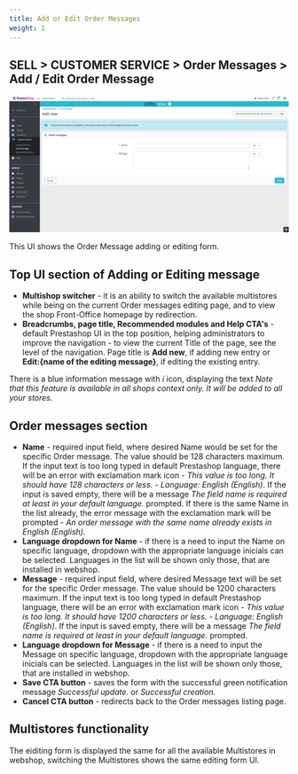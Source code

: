 ```yaml
---
title: Add or Edit Order Messages
weight: 1
---
```


## SELL > CUSTOMER SERVICE > Order Messages > Add / Edit Order Message

![Order Messages editing UI](static/img/add-edit-order-message.png)

This UI shows the Order Message adding or editing form.

## Top UI section of Adding or Editing message

- **Multishop switcher** - it is an ability to switch the available multistores while being on the current Order messages editing page, and to view the shop Front-Office homepage by redirection.
- **Breadcrumbs, page title, Recommended modules and Help CTA's** - default Prestashop UI in the top position, helping administrators to improve the navigation - to view the current Title of the page, see the level of the navigation. Page title is **Add new**, if adding new entry or **Edit:{name of the editing message}**, if editing the existing entry.

There is a blue information message with _i_ icon, displaying the text _Note that this feature is available in all shops context only. It will be added to all your stores._

## Order messages section

- **Name** - required input field, where desired Name would be set for the specific Order message. The value should be 128 characters maximum. If the input text is too long typed in default Prestashop language, there will be an error with exclamation mark icon - _This value is too long. It should have 128 characters or less. - Language: English (English)_. If the input is saved empty, there will be a message _The field name is required at least in your default language._ prompted. If there is the same Name in the list already, the error message with the exclamation mark will be prompted - _An order message with the same name already exists in English (English)._
- **Language dropdown for Name** - if there is a need to input the Name on specific language, dropdown with the appropriate language inicials can be selected. Languages in the list will be shown only those, that are installed in webshop.
- **Message** - required input field, where desired Message text will be set for the specific Order message. The value should be 1200 characters maximum. If the input text is too long typed in default Prestashop language, there will be an error with exclamation mark icon - _This value is too long. It should have 1200 characters or less. - Language: English (English)_. If the input is saved empty, there will be a message _The field name is required at least in your default language._ prompted.
- **Language dropdown for Message** - if there is a need to input the Message on specific language, dropdown with the appropriate language inicials can be selected. Languages in the list will be shown only those, that are installed in webshop.
- **Save CTA button** - saves the form with the successful green notification message _Successful update._ or _Successful creation._
- **Cancel CTA button** - redirects back to the Order messages listing page.

## Multistores functionality

The eiditing form is displayed the same for all the available Multistores in webshop, switching the Multistores shows the same editing form UI.
